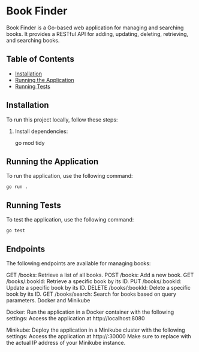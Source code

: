 # Book Finder

Book Finder is a Go-based web application for managing and searching books. It provides a RESTful API for adding, updating, deleting, retrieving, and searching books.

## Table of Contents

- [Installation](#installation)
- [Running the Application](#running-the-application)
- [Running Tests](#running-tests)

## Installation

To run this project locally, follow these steps:

1. Install dependencies:


    go mod tidy


## Running the Application

To run the application, use the following command:


    go run .


## Running Tests

To test the application, use the following command:


    go test

## Endpoints

The following endpoints are available for managing books:

GET /books: Retrieve a list of all books.
POST /books: Add a new book.
GET /books/:bookId: Retrieve a specific book by its ID.
PUT /books/:bookId: Update a specific book by its ID.
DELETE /books/:bookId: Delete a specific book by its ID.
GET /books/search: Search for books based on query parameters.
Docker and Minikube

Docker: Run the application in a Docker container with the following settings:
Access the application at http://localhost:8080

Minikube: Deploy the application in a Minikube cluster with the following settings:
Access the application at http://<minikube ip>:30000
Make sure to replace <minikube ip> with the actual IP address of your Minikube instance.